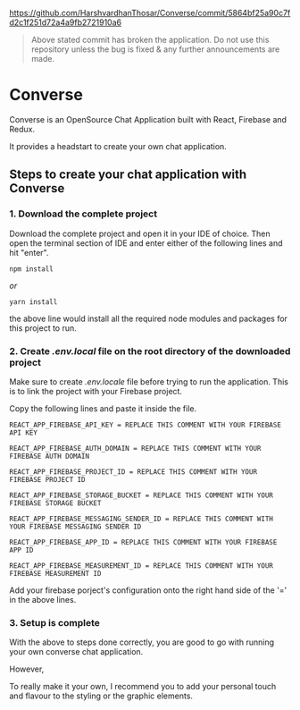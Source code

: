 https://github.com/HarshvardhanThosar/Converse/commit/5864bf25a90c7fd2c1f251d72a4a9fb2721910a6

> Above stated commit has broken the application. Do not use this repository unless the bug is fixed & any further announcements are made.

# Converse

Converse is an OpenSource Chat Application built with React, Firebase and Redux.

It provides a headstart to create your own chat application.

## Steps to create your chat application with Converse

### 1. Download the complete project

Download the complete project and open it in your IDE of choice.
Then open the terminal section of IDE and enter either of the following lines and hit "enter".

```
npm install
```

_or_

```
yarn install
```

the above line would install all the required node modules and packages for this project to run.

### 2. Create _.env.local_ file on the **root** directory of the downloaded project

Make sure to create _.env.locale_ file before trying to run the application. This is to link the project with your Firebase project.

Copy the following lines and paste it inside the file.

```
REACT_APP_FIREBASE_API_KEY = REPLACE THIS COMMENT WITH YOUR FIREBASE API KEY

REACT_APP_FIREBASE_AUTH_DOMAIN = REPLACE THIS COMMENT WITH YOUR FIREBASE AUTH DOMAIN

REACT_APP_FIREBASE_PROJECT_ID = REPLACE THIS COMMENT WITH YOUR FIREBASE PROJECT ID

REACT_APP_FIREBASE_STORAGE_BUCKET = REPLACE THIS COMMENT WITH YOUR FIREBASE STORAGE BUCKET

REACT_APP_FIREBASE_MESSAGING_SENDER_ID = REPLACE THIS COMMENT WITH YOUR FIREBASE MESSAGING SENDER ID

REACT_APP_FIREBASE_APP_ID = REPLACE THIS COMMENT WITH YOUR FIREBASE APP ID

REACT_APP_FIREBASE_MEASUREMENT_ID = REPLACE THIS COMMENT WITH YOUR FIREBASE MEASUREMENT ID
```

Add your firebase porject's configuration onto the right hand side of the '=' in the above lines.

### 3. Setup is complete

With the above to steps done correctly, you are good to go with running your own converse chat application.

However,

To really make it your own, I recommend you to add your personal touch and flavour to the styling or the graphic elements.
